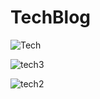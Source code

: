 # TechBlog


![Tech](https://user-images.githubusercontent.com/78096972/123857029-163acd80-d922-11eb-9ef9-6c34e8b0e4c7.PNG)



![tech3](https://user-images.githubusercontent.com/78096972/123856738-b9d7ae00-d921-11eb-8ec8-a3c803339969.PNG)





![tech2](https://user-images.githubusercontent.com/78096972/123856692-ad535580-d921-11eb-856f-2700dafd2efd.PNG)
